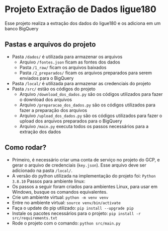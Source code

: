 # Projeto Extração de Dados ligue180

Esse projeto realiza a extração dos dados do ligue180 e os adiciona em um banco BigQuery

## Pastas e arquivos do projeto

* Pasta `/dados/` é utilizada para armazenar os arquivos
  * Arquivo `/fontes.json` ficam as fontes dos dados
  * Pasta `/1_raw/` ficam os arquivos baixados
  * Pasta `/2_preparados/` ficam os arquivos preparados para serem enviados para o BigQuery
* Pasta `/local/` é utilizada para armazenar as credenciais do projeto
* Pasta `/src/` estão os códigos do projeto
  * Arquivo `/download_dos_dados.py` são os códigos utilizados para fazer o download dos arquivos
  * Arquivo `/preparacao_dos_dados.py` são os códigos utilizados para fazer a preparação dos arquivos
  * Arquivo `/upload_dos_dados.py` são os códigos utilizados para fazer o upload dos arquivos preparados para o BigQuery
  * Arquivo `/main.py` executa todos os passos necessários para a extração dos dados

## Como rodar?

* Primeiro, é necessário criar uma conta de serviço no projeto do GCP, e gerar o arquivo de credenciais (`key.json`). Esse arquivo deve ser adicionado na pasta `/local/`.
* A versão do python utilizada na implementação do projeto foi: `Python 3.8.10`
Passos para ambiente linux:
* Os passos a seguir foram criados para ambientes Linux, para usar em Windows, busque os comandos equivalentes.
* Crie um ambiente virtual: `python -m venv venv`
* Entre no ambiente virtual: `source venv/bin/activate`
* Faça o update do pip utilizado: `pip install --upgrade pip`
* Instale os pacotes necessários para o projeto: `pip install -r src/requirements.txt`
* Rode o projeto com o comando: `python src/main.py`
